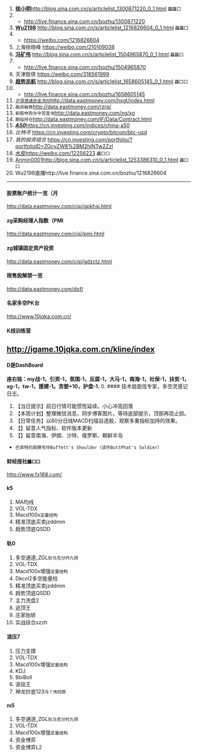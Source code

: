 1. <u>**徐小明**</u>http://blog.sina.com.cn/s/articlelist_1300871220_0_1.html `龘龘囗`
0. - http://live.finance.sina.com.cn/bozhu/1300871220
0. **<u>Wu2198</u>** http://blog.sina.com.cn/s/articlelist_1216826604_0_1.html `龘龘囗`
0. - https://weibo.com/1216826604
0. 上海徐晓峰 https://weibo.com/210109038
0. <u>**冯矿伟</u>** http://blog.sina.com.cn/s/articlelist_1504965870_0_1.html `龘龘囗`
0. - http://live.finance.sina.com.cn/bozhu/1504965870
0. 天津股侠 https://weibo.com/318561999
0. **<u>趋势巡航**</u> http://blog.sina.com.cn/s/articlelist_1658605145_0_1.html `龘囗囗`
0. - http://live.finance.sina.com.cn/bozhu/1658605145
0. <u>`沪深港通资金流向`</u>http://data.eastmoney.com/hsgt/index.html
0. `融资融券`http://data.eastmoney.com/rzrq/
0. `新股申购与中签查询`http://data.eastmoney.com/xg/xg
0. `期指持仓`http://data.eastmoney.com/IF/Data/Contract.html
0. <u>_**A50**_</u>https://cn.investing.com/indices/china-a50
0. _比特币_ https://cn.investing.com/crypto/bitcoin/btc-usd
0. _我的投资组合_ https://cn.investing.com/portfolio/?portfolioID=ZGcyZW8%2BM2hlNTw2ZzI
0. <u>水皮</u>https://weibo.com/12256223 `龘囗囗`
0. <u>Anmin0001</u>http://blog.sina.com.cn/s/articlelist_1253386310_0_1.html `龘囗囗`
0. Wu2198直播http://live.finance.sina.com.cn/bozhu/1216826604
---
#### 股票账户统计一览（月
http://data.eastmoney.com/cjsj/gpkhsj.html
#### zg采购经理人指数（PMI
http://data.eastmoney.com/cjsj/pmi.html
#### zg城镇固定资产投资
http://data.eastmoney.com/cjsj/gdzctz.html
#### 限售股解禁一览
http://data.eastmoney.com/dxf/
#### 名家多空PK台
http://www.10jqka.com.cn/
#### K线训练营
http://igame.10jqka.com.cn/kline/index
---
#### D是DashBoard
**座右铭：my战-1，引资-1，氛围-1，反腐-1，大马-1，南海-1，社保-1，扶贫-1，xg-1，tw-1，援建-1。贪婪+10，护盘-1.**
0. #### 技术层面信专家，多空灵感记日志。
1. 【当日提示】前日行情可能惯性延续。小心冲高回落
2. 【本周计划】整理微信消息，同步博客图片。等待底部提示，顶部再现止损。
3. 【日常任务】以60分日线MACD扫描自选股，观察多重指标加持的效果。
4. 【】留意人气指标、软件版本更新
5. 【】留意南海、伊朗、沙特、俄罗斯、朝鲜半岛
- `巴菲特的肩膀写作Buffett's Shoulder（读作ButtPhat's Soldier）`
#### 财经报社`龘囗囗`
http://www.fx168.com/
#### k5
1. MA均线
2. VOL-TDX
3. Macd100x`定量结构`
4. 精准顶底买卖jzddmm
5. 趋势顶底QSDD
#### 轨0
1. 多空通道_ZGL`狄马克分时九转`
2. VOL-TDX
3. Macd100x增强`定量结构`
4. Dkcol2多空能量柱
5. 精准顶底买卖jzddmm
6. 趋势顶底QSDD
7. 主力洗盘2
8. 逃顶王
9. 庄家抬轿
10. 实战综合szzh
#### 浪压7
1. 压力支撑
2. VOL-TDX
3. Macd100x增强`定量结构`
4. KDJ
5. BbiBoll
6. 波段王
7. 神龙抄底123`冯？伟同款`
#### m5
1. 多空通道_ZGL`狄马克分时九转`
2. VOL-TDX
3. Macd100x增强`定量结构`
4. 资金博弈
5. 资金博弈L2
